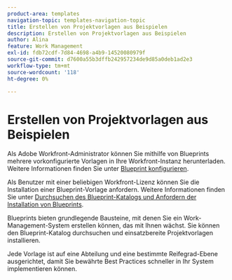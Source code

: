 ```yaml
---
product-area: templates
navigation-topic: templates-navigation-topic
title: Erstellen von Projektvorlagen aus Beispielen
description: Erstellen von Projektvorlagen aus Beispielen
author: Alina
feature: Work Management
exl-id: fdb72cdf-7d84-4698-a4b9-14520080979f
source-git-commit: d7600a55b3dffb242957234de9d85a0deb1ad2e3
workflow-type: tm+mt
source-wordcount: '118'
ht-degree: 0%

---
```


# Erstellen von Projektvorlagen aus Beispielen

<!--Audited: 08/2025-->

Als Adobe Workfront-Administrator können Sie mithilfe von Blueprints mehrere vorkonfigurierte Vorlagen in Ihre Workfront-Instanz herunterladen. Weitere Informationen finden Sie unter [Blueprint konfigurieren](../../../administration-and-setup/blueprints/configure-template-package.md).

Als Benutzer mit einer beliebigen Workfront-Lizenz können Sie die Installation einer Blueprint-Vorlage anfordern. Weitere Informationen finden Sie unter [Durchsuchen des Blueprint-Katalogs und Anfordern der Installation von Blueprints](../../../administration-and-setup/blueprints/browse-catalog.md).

Blueprints bieten grundlegende Bausteine, mit denen Sie ein Work-Management-System erstellen können, das mit Ihnen wächst. Sie können den Blueprint-Katalog durchsuchen und einsatzbereite Projektvorlagen installieren.

Jede Vorlage ist auf eine Abteilung und eine bestimmte Reifegrad-Ebene ausgerichtet, damit Sie bewährte Best Practices schneller in Ihr System implementieren können.

